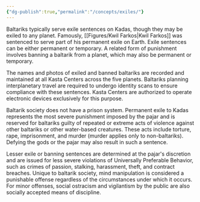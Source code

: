 ```yaml
---
{"dg-publish":true,"permalink":"/concepts/exiles/"}
---
```


Baltariks typically serve exile sentences on Kadas, though they may be exiled to any planet. Famously, [[Figures/Kwil Farkos\|Kwil Farkos]] was sentenced to serve part of his permanent exile on Earth. Exile sentences can be either permanent or temporary. A related form of punishment involves banning a baltarik from a planet, which may also be permanent or temporary.

The names and photos of exiled and banned baltariks are recorded and maintained at all Kasta Centers across the five planets. Baltariks planning interplanetary travel are required to undergo identity scans to ensure compliance with these sentences. Kasta Centers are authorized to operate electronic devices exclusively for this purpose.

Baltarik society does not have a prison system. Permanent exile to Kadas represents the most severe punishment imposed by the pajar and is reserved for baltariks guilty of repeated or extreme acts of violence against other baltariks or other water-based creatures. These acts include torture, rape, imprisonment, and murder (murder applies only to non-baltariks). Defying the gods or the pajar may also result in such a sentence.

Lesser exile or banning sentences are determined at the pajar's discretion and are issued for less severe violations of Universally Preferable Behavior, such as crimes of passion, stalking, harassment, theft, and contract breaches. Unique to baltarik society, mind manipulation is considered a punishable offense regardless of the circumstances under which it occurs. For minor offenses, social ostracism and vigilantism by the public are also socially accepted means of discipline.